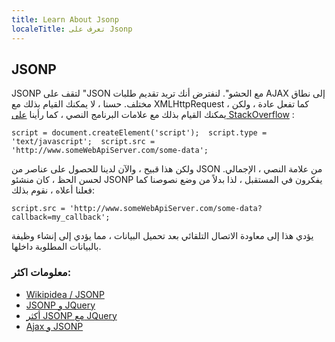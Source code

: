 ```yaml
---
title: Learn About Jsonp
localeTitle: تعرف على Jsonp
---
```

## JSONP

JSONP لتقف على "JSON مع الحشو". لنفترض أنك تريد تقديم طلبات AJAX إلى نطاق مختلف. حسنا ، لا يمكنك القيام بذلك مع XMLHttpRequest ، كما تفعل عادة ، ولكن يمكنك القيام بذلك مع علامات البرنامج النصي ، كما رأينا [على StackOverflow](https://stackoverflow.com/questions/2067472/what-is-jsonp-all-about) :

 `script = document.createElement('script'); 
 script.type = 'text/javascript'; 
 script.src = 'http://www.someWebApiServer.com/some-data'; 
` 

ولكن هذا قبيح ، والآن لدينا للحصول على عناصر من JSON من علامة النصي ، الإجمالي. لحسن الحظ ، كان منشئو JSONP يفكرون في المستقبل ، لذا بدلاً من وضع نصوصنا كما فعلنا أعلاه ، نقوم بذلك:

 `script.src = 'http://www.someWebApiServer.com/some-data?callback=my_callback'; 
` 

يؤدي هذا إلى معاودة الاتصال التلقائي بعد تحميل البيانات ، مما يؤدي إلى إنشاء وظيفة بالبيانات المطلوبة داخلها.

### معلومات اكثر:

*   [Wikipidea / JSONP](https://en.wikipedia.org/wiki/JSONP)
*   [JSONP و JQuery](https://learn.jquery.com/ajax/working-with-jsonp)
*   [أكثر JSONP مع JQuery](http://api.jquery.com/jquery.getjson/#jsonp)
*   [Ajax و JSONP](http://stackoverflow.com/questions/5943630/basic-example-of-using-ajax-with-jsonp)